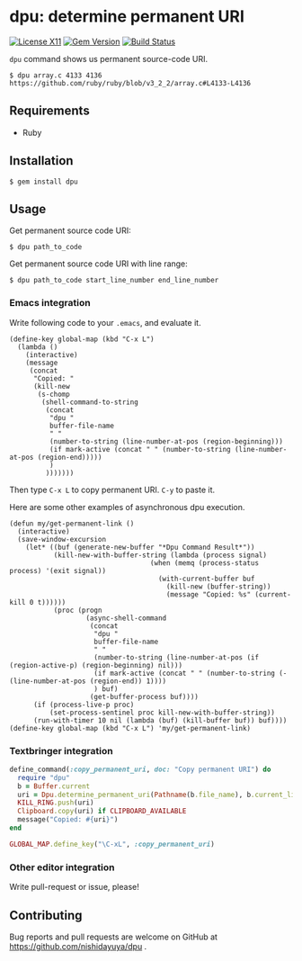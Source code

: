 # dpu: determine permanent URI

[![License X11](https://img.shields.io/badge/license-X11-blue.svg)](https://raw.githubusercontent.com/nishidayuya/dpu/master/LICENSE.txt)
[![Gem Version](https://badge.fury.io/rb/dpu.svg)](https://rubygems.org/gems/dpu)
[![Build Status](https://github.com/nishidayuya/dpu/workflows/ubuntu/badge.svg)](https://github.com/nishidayuya/dpu/actions?query=workflow%3Aubuntu)

`dpu` command shows us permanent source-code URI.

```console
$ dpu array.c 4133 4136
https://github.com/ruby/ruby/blob/v3_2_2/array.c#L4133-L4136
```

## Requirements

- Ruby

## Installation

```console
$ gem install dpu
```

## Usage

Get permanent source code URI:

```console
$ dpu path_to_code
```

Get permanent source code URI with line range:

```console
$ dpu path_to_code start_line_number end_line_number
```

### Emacs integration

Write following code to your `.emacs`, and evaluate it.

```emacs-lisp
(define-key global-map (kbd "C-x L")
  (lambda ()
    (interactive)
    (message
     (concat
      "Copied: "
      (kill-new
       (s-chomp
        (shell-command-to-string
         (concat
          "dpu "
          buffer-file-name
          " "
          (number-to-string (line-number-at-pos (region-beginning)))
          (if mark-active (concat " " (number-to-string (line-number-at-pos (region-end)))))
          )
         )))))))
```

Then type `C-x L` to copy permanent URI. `C-y` to paste it.

Here are some other examples of asynchronous dpu execution.

```emacs-lisp
(defun my/get-permanent-link ()
  (interactive)
  (save-window-excursion
    (let* ((buf (generate-new-buffer "*Dpu Command Result*"))
           (kill-new-with-buffer-string (lambda (process signal)
                                   (when (memq (process-status process) '(exit signal))
                                     (with-current-buffer buf
                                       (kill-new (buffer-string))
                                       (message "Copied: %s" (current-kill 0 t))))))
           (proc (progn
                   (async-shell-command
                    (concat
                     "dpu "
                     buffer-file-name
                     " "
                     (number-to-string (line-number-at-pos (if (region-active-p) (region-beginning) nil)))
                     (if mark-active (concat " " (number-to-string (- (line-number-at-pos (region-end)) 1))))
                     ) buf)
                    (get-buffer-process buf))))
      (if (process-live-p proc)
          (set-process-sentinel proc kill-new-with-buffer-string))
      (run-with-timer 10 nil (lambda (buf) (kill-buffer buf)) buf))))
(define-key global-map (kbd "C-x L") 'my/get-permanent-link)
```

### Textbringer integration

```ruby
define_command(:copy_permanent_uri, doc: "Copy permanent URI") do
  require "dpu"
  b = Buffer.current
  uri = Dpu.determine_permanent_uri(Pathname(b.file_name), b.current_line)
  KILL_RING.push(uri)
  Clipboard.copy(uri) if CLIPBOARD_AVAILABLE
  message("Copied: #{uri}")
end

GLOBAL_MAP.define_key("\C-xL", :copy_permanent_uri)
```

### Other editor integration

Write pull-request or issue, please!

## Contributing

Bug reports and pull requests are welcome on GitHub at https://github.com/nishidayuya/dpu .
